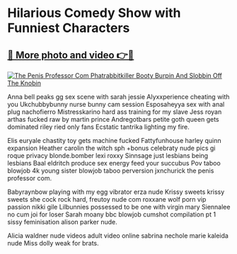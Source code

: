 # Hilarious Comedy Show with Funniest Characters

## [🔗 More photo and video 👉🔴](https://lookonlooks.com/r/G21SWm?t=git)
[![The Penis Professor Com Phatrabbitkiller Booty Burpin And Slobbin Off The Knobin](https://i.imgur.com/L9oE639.gif)](https://lookonlooks.com/r/G21SWm?t=git)

<p>Anna bell peaks gg sex scene with sarah jessie  Alyxxperience cheating with you  Ukchubbybunny nurse bunny cam session  Esposaheyya sex with anal plug  nachofierro  Mistresskarino hard ass training for my slave  Jess royan arthas fucked raw by martin prince  Andregotbars petite goth queen gets dominated  riley ried only fans  Ecstatic tantrika lighting my fire.</p><p>Elis euryale chastity toy gets machine fucked  Fattyfunhouse harley quinn expansion  Heather carolin the witch sph +bonus  celebraty nude pics  gi roque privacy  blonde.bomber  lexi roxxy  Sinnsage just lesbians being lesbians  Baal eldritch produce sex energy feed your succubus  Pov taboo blowjob 4k young sister blowjob taboo perversion  jxnchurick  the penis professor com.</p><p>Babyraynbow playing with my egg vibrator  erza nude  Krissy sweets krissy sweets she cock rock hard, freutoy  nude com  roxxane wolf porn  vip passion  nikki gile  Lilbunnies possessed to be one with virgin mary  Siennalee no cum joi for loser  Sarah moany bbc blowjob cumshot compilation pt 1  sissy feminisation  alison parker nude.</p><p>Alicia waldner nude videos  adult video online  sabrina nechole  marie kaleida nude  Miss dolly weak for brats.</p>